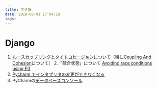 ```yaml
---
title: ネタ帳 
date: 2018-08-01 17:04:19
tags:
---
```


# Django
1. [ルースカップリングとタイトコヒージョン](http://djangoproject.jp/doc/ja/1.0/misc/design-philosophies.html)について（特に[Coupling And Cohesion](http://wiki.c2.com/?CouplingAndCohesion)について）
2.「競合状態」について [Avoiding race conditions using F() ](https://docs.djangoproject.com/ja/2.0/ref/models/expressions/#avoiding-race-conditions-using-f)
3. [Pycharm でインタプリタの変更ができなくなる](https://intellij-support.jetbrains.com/hc/en-us/community/posts/115000792670--solved-Project-Interpreter-Error-Please-Specify-a-different-SDK-Name)
4. PyCharmの[データベースコンソール](https://www.jetbrains.com/help/pycharm/database-console.html)

